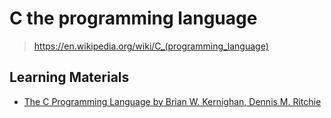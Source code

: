 # C the programming language

> <https://en.wikipedia.org/wiki/C_(programming_language)>

## Learning Materials

- [The C Programming Language by Brian W. Kernighan, Dennis M. Ritchie](the_c_programming_language)
